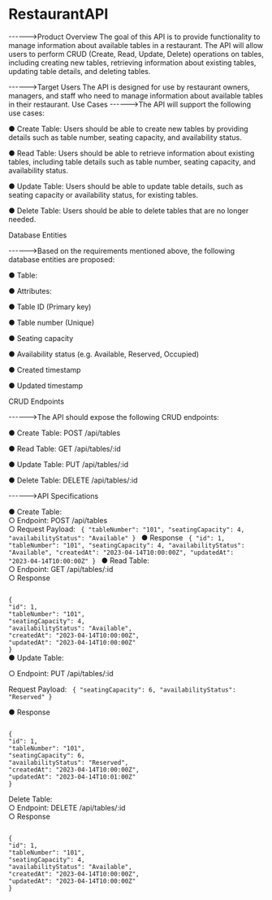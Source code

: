 # RestaurantAPI 

------>Product Overview
The goal of this API is to provide functionality to manage information about
available tables in a restaurant. The API will allow users to perform CRUD (Create,
Read, Update, Delete) operations on tables, including creating new tables,
retrieving information about existing tables, updating table details, and deleting
tables.

------>Target Users
The API is designed for use by restaurant owners, managers, and staff who need
to manage information about available tables in their restaurant.
Use Cases
------>The API will support the following use cases:

● Create Table: Users should be able to create new tables by providing details such as table number, seating capacity, and availability status.

● Read Table: Users should be able to retrieve information about existing tables, including table details such as table number, seating capacity, and availability status.

● Update Table: Users should be able to update table details, such as seating capacity or availability status, for existing tables.

● Delete Table: Users should be able to delete tables that are no longer needed.

Database Entities

------>Based on the requirements mentioned above, the following database entities are proposed:

● Table:

● Attributes:

● Table ID (Primary key)

● Table number (Unique)

● Seating capacity

● Availability status (e.g. Available, Reserved, Occupied)

● Created timestamp

● Updated timestamp


CRUD Endpoints

------>The API should expose the following CRUD endpoints:

● Create Table: POST /api/tables

● Read Table: GET /api/tables/:id

● Update Table: PUT /api/tables/:id

● Delete Table: DELETE /api/tables/:id


------>API Specifications

● Create Table:                                                                                                                                             
	○ Endpoint: POST /api/tables                                                            
	○ Request Payload:
<code>
{
"tableNumber": "101",
"seatingCapacity": 4,
"availabilityStatus": "Available"
}
</code>
● Response
<code>
{
"id": 1,
"tableNumber": "101",
"seatingCapacity": 4,
"availabilityStatus": "Available",
"createdAt": "2023-04-14T10:00:00Z",
"updatedAt": "2023-04-14T10:00:00Z"
}
</code>
● Read Table:                                                                                  
	○ Endpoint: GET /api/tables/:id                                                                        
	○ Response                                   

<code>	
{
"id": 1,
"tableNumber": "101",
"seatingCapacity": 4,
"availabilityStatus": "Available",
"createdAt": "2023-04-14T10:00:00Z",
"updatedAt": "2023-04-14T10:00:00Z"
}
</code>
●  Update Table: 

○ Endpoint: PUT /api/tables/:id   

Request Payload:
<code>
{
"seatingCapacity": 6,
"availabilityStatus": "Reserved"
}
</code>

● Response

<code>
{
"id": 1,
"tableNumber": "101",
"seatingCapacity": 6,
"availabilityStatus": "Reserved",
"createdAt": "2023-04-14T10:00:00Z",
"updatedAt": "2023-04-14T10:01:00Z"
}
</code>

Delete Table:                                                                                                                                               
	○ Endpoint: DELETE /api/tables/:id                                                                                              
	○ Response   
	
<code>
{
"id": 1,
"tableNumber": "101",
"seatingCapacity": 4,
"availabilityStatus": "Available",
"createdAt": "2023-04-14T10:00:00Z",
"updatedAt": "2023-04-14T10:00:00Z"
}
</code>

